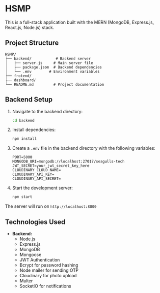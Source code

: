 # HSMP
This is a full-stack application built with the MERN (MongoDB, Express.js, React.js, Node.js) stack.

## Project Structure

```
HSMP/
├── backend/           # Backend server
│   ├── server.js     # Main server file
│   ├── package.json  # Backend dependencies
│   └── .env        # Environment variables
├── frotend/
├── dashboard/ 
└── README.md         # Project documentation
```

## Backend Setup

1. Navigate to the backend directory:
   ```bash
   cd backend
   ```

2. Install dependencies:
   ```bash
   npm install
   ```

3. Create a `.env` file in the backend directory with the following variables:
   ```
   PORT=5000
   MONGODB_URI=mongodb://localhost:27017/seagulls-tech
   JWT_SECRET=your_jwt_secret_key_here
   CLOUDINARY_CLOUD_NAME=
   CLOUDINARY_API_KEY=
   CLOUDINARY_API_SECRET=
   ```

4. Start the development server:
   ```bash
   npm start
   ```

The server will run on `http://localhost:8000`

## Technologies Used

- **Backend:**
  - Node.js
  - Express.js
  - MongoDB
  - Mongoose
  - JWT Authentication
  - Bcrypt for password hashing
  - Node mailer for sending OTP
  - Cloudinary for photo upload
  - Multer
  - SocketIO for notifications


